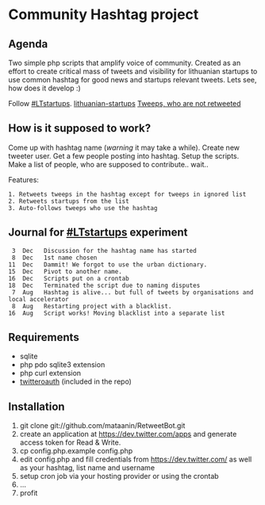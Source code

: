 Community Hashtag project
=========================

Agenda
------

Two simple php scripts that amplify voice of community. Created as an effort to create critical mass of tweets and visibility for lithuanian startups to use common hashtag for good news and startups relevant tweets. Lets see, how does it develop :) 

Follow 
	[#LTstartups](https://twitter.com/#!/search?q=%23LTstartups).
	[lithuanian-startups](https://twitter.com/#!/LStartuper/lithuanian-startups)
    [Tweeps, who are not retweeted](https://twitter.com/i/#!/LStartuper/ignored-tweeps)

How is it supposed to work?
---------------------------

Come up with hashtag name (*warning* it may take a while). Create new tweeter user. Get a few people posting into hashtag. Setup the scripts. Make a list of people, who are supposed to contribute.. wait.. 

Features:

    1. Retweets tweeps in the hashtag except for tweeps in ignored list
    2. Retweets startups from the list
    3. Auto-follows tweeps who use the hashtag


Journal for [#LTstartups](https://twitter.com/#!/search?q=%23LTstartups) experiment
----------------------------------

     3  Dec   Discussion for the hashtag name has started  
     8  Dec   1st name chosen
    11  Dec   Dammit! We forgot to use the urban dictionary.
    15  Dec   Pivot to another name.
    16  Dec   Scripts put on a crontab
	18	Dec	  Terminated the script due to naming disputes
	 7	Aug	  Hashtag is alive... but full of tweets by organisations and local accelerator
	 8	Aug   Restarting project with a blacklist.
    16  Aug   Script works! Moving blacklist into a separate list

Requirements
------------

 * sqlite
 * php pdo sqlite3 extension
 * php curl extension
 * [twitteroauth](https://github.com/abraham/twitteroauth) (included in the repo) 

Installation
------------

1. git clone git://github.com/mataanin/RetweetBot.git
2. create an application at https://dev.twitter.com/apps and generate access token for Read & Write.
3. cp config.php.example config.php
4. edit config.php and fill credentials from https://dev.twitter.com/ as well as your hashtag, list name and username
5. setup cron job via your hosting provider or using the crontab
6. ...
7. profit 
